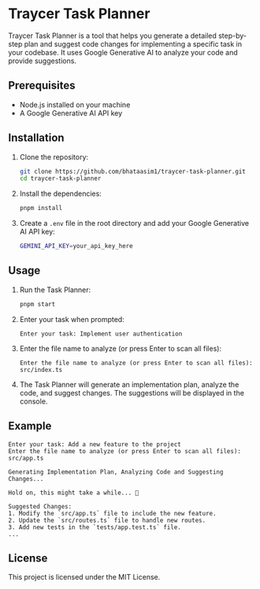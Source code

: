 # Traycer Task Planner

Traycer Task Planner is a tool that helps you generate a detailed step-by-step plan and suggest code changes for implementing a specific task in your codebase. It uses Google Generative AI to analyze your code and provide suggestions.

## Prerequisites

- Node.js installed on your machine
- A Google Generative AI API key

## Installation

1. Clone the repository:
    ```sh
    git clone https://github.com/bhataasim1/traycer-task-planner.git
    cd traycer-task-planner
    ```

2. Install the dependencies:
    ```sh
    pnpm install
    ```

3. Create a `.env` file in the root directory and add your Google Generative AI API key:
    ```sh
    GEMINI_API_KEY=your_api_key_here
    ```

## Usage

1. Run the Task Planner:
    ```sh
    pnpm start
    ```

2. Enter your task when prompted:
    ```
    Enter your task: Implement user authentication
    ```

3. Enter the file name to analyze (or press Enter to scan all files):
    ```
    Enter the file name to analyze (or press Enter to scan all files): src/index.ts
    ```

4. The Task Planner will generate an implementation plan, analyze the code, and suggest changes. The suggestions will be displayed in the console.

## Example

```
Enter your task: Add a new feature to the project
Enter the file name to analyze (or press Enter to scan all files): src/app.ts

Generating Implementation Plan, Analyzing Code and Suggesting Changes...

Hold on, this might take a while... 🍿

Suggested Changes:
1. Modify the `src/app.ts` file to include the new feature.
2. Update the `src/routes.ts` file to handle new routes.
3. Add new tests in the `tests/app.test.ts` file.
...
```

## License

This project is licensed under the MIT License.
